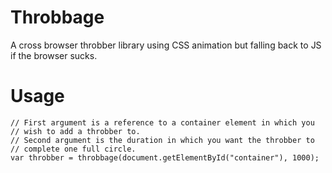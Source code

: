 Throbbage
=========

A cross browser throbber library using CSS animation but falling back to JS if the browser sucks.

Usage
========

    // First argument is a reference to a container element in which you
    // wish to add a throbber to.
    // Second argument is the duration in which you want the throbber to
    // complete one full circle.
    var throbber = throbbage(document.getElementById("container"), 1000);
